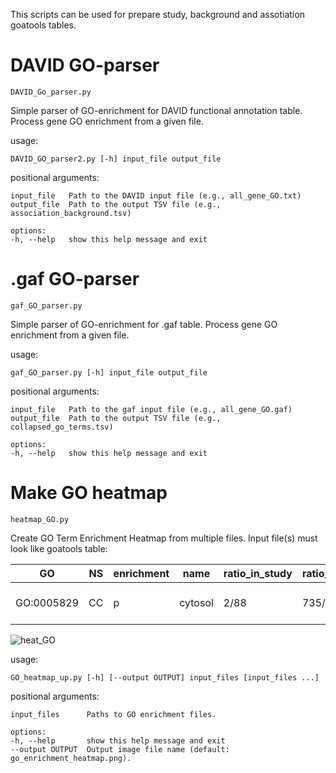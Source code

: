 This scripts can be used for prepare study, background and assotiation goatools tables. 
# DAVID GO-parser
``DAVID_Go_parser.py``

Simple parser of GO-enrichment for DAVID functional annotation table. Process gene GO enrichment from a given file.

usage: 

    DAVID_GO_parser2.py [-h] input_file output_file

positional arguments:
  
    input_file   Path to the DAVID input file (e.g., all_gene_GO.txt)
    output_file  Path to the output TSV file (e.g., association_background.tsv)

    options:
    -h, --help   show this help message and exit

# .gaf GO-parser
``gaf_GO_parser.py``

Simple parser of GO-enrichment for .gaf table. Process gene GO enrichment from a given file.

usage:

    gaf_GO_parser.py [-h] input_file output_file

positional arguments:

    input_file   Path to the gaf input file (e.g., all_gene_GO.gaf)
    output_file  Path to the output TSV file (e.g., collapsed_go_terms.tsv)

    options:
    -h, --help   show this help message and exit

# Make GO heatmap

``heatmap_GO.py``

Create GO Term Enrichment Heatmap from multiple files. Input file(s) must look like goatools table:

| GO | NS | enrichment | name | ratio_in_study | ratio_in_pop | p_uncorrected | depth | study_count | p_bonferroni | p_sidak | p_holm | p_fdr_bh | study_items |
| -- | -- | ---------- |------|----------------|--------------|---------------|-------|-------------|--------------|---------|--------|----------|-------------|
| GO:0005829 | CC | p | cytosol | 2/88 | 735/4013 | 0.001 | 1 | 2 | 0.001 | 0.001 | 0.001 | 0.001 | Gene1, Gene2, Gene3 |

![heat_GO](https://github.com/user-attachments/assets/ceb0f9b4-4745-467c-af68-f53dffb9177e)

usage: 

    GO_heatmap_up.py [-h] [--output OUTPUT] input_files [input_files ...]

positional arguments:
    
    input_files      Paths to GO enrichment files.

    options:
    -h, --help       show this help message and exit
    --output OUTPUT  Output image file name (default: go_enrichment_heatmap.png).
